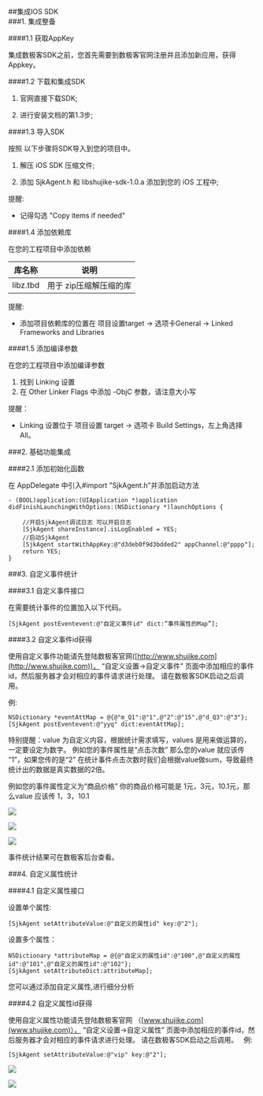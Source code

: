 ##集成IOS SDK  
###1. 集成整备  

####1.1 获取AppKey  

集成数极客SDK之前，您首先需要到数极客官网注册并且添加新应用，获得Appkey。  

####1.2 下载和集成SDK  

1. 官网直接下载SDK;  

2. 进行安装文档的第1.3步;  

####1.3 导入SDK  

按照 以下步骤将SDK导入到您的项目中。  

1. 解压 iOS SDK 压缩文件;  

2. 添加 SjkAgent.h 和 libshujike-sdk-1.0.a 添加到您的 iOS 工程中;  

提醒:  
- 记得勾选 "Copy items if needed"  

####1.4 添加依赖库  

在您的工程项目中添加依赖  

|    库名称    |       说明         |
|:-----------:|:------------------:|
|libz.tbd     |用于 zip压缩解压缩的库|  

提醒:  
- 添加项目依赖库的位置在 项目设置target -> 选项卡General -> Linked Frameworks and Libraries  

####1.5 添加编译参数  

在您的工程项目中添加编译参数  

1. 找到 Linking 设置  
2. 在 Other Linker Flags 中添加 -ObjC 参数，请注意大小写  

提醒：  
- Linking 设置位于 项目设置 target -> 选项卡 Build Settings，左上角选择 All。  

###2. 基础功能集成  

####2.1 添加初始化函数  

在 AppDelegate 中引入#import "SjkAgent.h"并添加启动方法  

```
- (BOOL)application:(UIApplication *)application didFinishLaunchingWithOptions:(NSDictionary *)launchOptions { 

    //开启SjkAgent调试日志 可以开启日志
    [SjkAgent shareInstance].isLogEnabled = YES;
    //启动SjkAgent
    [SjkAgent startWithAppKey:@"d3deb0f9d3bdded2" appChannel:@"pppp"];
    return YES;
}  
```

###3. 自定义事件统计  

####3.1 自定义事件接口  

在需要统计事件的位置加入以下代码。  

`[SjkAgent postEventevent:@"自定义事件id" dict:“事件属性的Map”];`  

####3.2 自定义事件id获得  

使用自定义事件功能请先登陆数极客官网([http://www.shujike.com](http://www.shujike.com))， “自定义设置->自定义事件” 页面中添加相应的事件id，然后服务器才会对相应的事件请求进行处理。 请在数极客SDK启动之后调用。 

例:  

```
NSDictionary *eventAttMap = @{@"m_Q1":@"1",@"2":@"15",@"d_Q3":@"3"};
[SjkAgent postEventevent:@"yyq" dict:eventAttMap];
```

特别提醒：value 为自定义内容，根据统计需求填写，values 是用来做运算的，一定要设定为数字。 例如您的事件属性是“点击次数” 那么您的value 就应该传 “1”，如果您传的是“2” 在统计事件点击次数时我们会根据value做sum，导致最终统计出的数据是真实数据的2倍。  

例如您的事件属性定义为“商品价格” 你的商品价格可能是 1元，3元，10.1元，那么value 应该传 1，3，10.1  

![](http://www.shujike.com/images/android_guide_event1.png)  

![](http://www.shujike.com/images/android_guide_event3.png)  

![](http://www.shujike.com/images/android_guide_event2.png)  

事件统计结果可在数极客后台查看。  

###4. 自定义属性统计  

####4.1 自定义属性接口  

设置单个属性:  

`[SjkAgent setAttributeValue:@"自定义的属性id" key:@"2"];`  

设置多个属性： 

```
NSDictionary *attributeMap = @{@"自定义的属性id":@"100",@"自定义的属性id":@"101",@"自定义的属性id":@"102"};
[SjkAgent setAttributeDict:attributeMap];
```  

您可以通过添加自定义属性,进行细分分析  

####4.2 自定义属性id获得  

使用自定义属性功能请先登陆数极客官网 （[www.shujike.com](www.shujike.com)）， “自定义设置->自定义属性” 页面中添加相应的事件id，然后服务器才会对相应的事件请求进行处理。 请在数极客SDK启动之后调用。  
例:  

`[SjkAgent setAttributeValue:@"vip" key:@"2"];`  

![](http://www.shujike.com/images/android_guide_arg.png)  

![](http://www.shujike.com/images/android_guide_attribute.png)  










